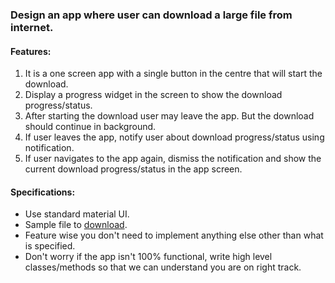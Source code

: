 ### Design an app where user can download a large file from internet.		

#### Features: 

 1. It is a one screen app with a single button in the centre that will start the download. 
 2. Display a progress widget in the screen to show the download progress/status. 
 3. After starting the download user may leave the app. But the download should continue in background.
 4. If user leaves the app, notify user about download progress/status using notification. 
 5. If user navigates to the app again, dismiss the notification and show the current download progress/status in the app screen.

#### Specifications: 

 - Use standard material UI.
 - Sample file to [download](http://dropbox.sandbox2000.com/intrvw/SampleVideo_1280x720_30mb.mp4).
 - Feature wise you don't need to implement anything else other than what is specified. 
 - Don't worry if the app isn't 100% functional, write high level classes/methods so that we can understand you are on right track.
